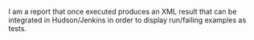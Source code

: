 I am a report that once executed produces an XML result that can be integrated in Hudson/Jenkins in order to display run/failing examples as tests.